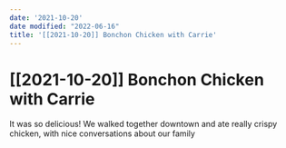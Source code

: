 ```yaml
---
date: '2021-10-20'
date modified: "2022-06-16"
title: '[[2021-10-20]] Bonchon Chicken with Carrie'
---
```


# [[2021-10-20]] Bonchon Chicken with Carrie
It was so delicious! We walked together downtown and ate really crispy chicken, with nice conversations about our family
